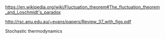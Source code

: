 

https://en.wikipedia.org/wiki/Fluctuation_theorem#The_fluctuation_theorem_and_Loschmidt's_paradox

http://rsc.anu.edu.au/~evans/papers/Review_37_with_figs.pdf

Stochastic thermodynamics
